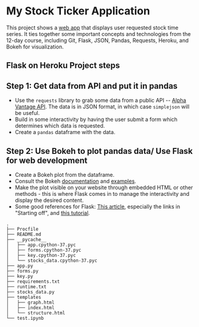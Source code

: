 # My Stock Ticker Application 

This project shows a [web app](https://zhuyun-maggie-xiao-stockticker.herokuapp.com/index) that displays user requested stock time series. 
It ties together some important concepts and technologies from the 12-day course, including Git, Flask, JSON, Pandas, Requests, Heroku, and Bokeh for visualization.

## Flask on Heroku Project steps

## Step 1: Get data from API and put it in pandas
- Use the `requests` library to grab some data from a public API -- [Alpha Vantage API](https://www.alphavantage.co/documentation/#). The data is in JSON format, in which case `simplejson` will be useful.
- Build in some interactivity by having the user submit a form which determines which data is requested.
- Create a `pandas` dataframe with the data.

## Step 2: Use Bokeh to plot pandas data/ Use Flask for web development
- Create a Bokeh plot from the dataframe.
- Consult the Bokeh [documentation](http://bokeh.pydata.org/en/latest/docs/user_guide/embed.html)
  and [examples](https://github.com/bokeh/bokeh/tree/master/examples/embed).
- Make the plot visible on your website through embedded HTML or other methods - this is where Flask comes in to manage the interactivity and display the desired content.
- Some good references for Flask: [This article](https://realpython.com/blog/python/python-web-applications-with-flask-part-i/), especially the links in "Starting off", and [this tutorial](https://github.com/bev-a-tron/MyFlaskTutorial).
```
.
├── Procfile
├── README.md
├── __pycache__
│   ├── app.cpython-37.pyc
│   ├── forms.cpython-37.pyc
│   ├── key.cpython-37.pyc
│   └── stocks_data.cpython-37.pyc
├── app.py
├── forms.py
├── key.py
├── requirements.txt
├── runtime.txt
├── stocks_data.py
├── templates
│   ├── graph.html
│   ├── index.html
│   └── structure.html
└── test.ipynb

 ```
